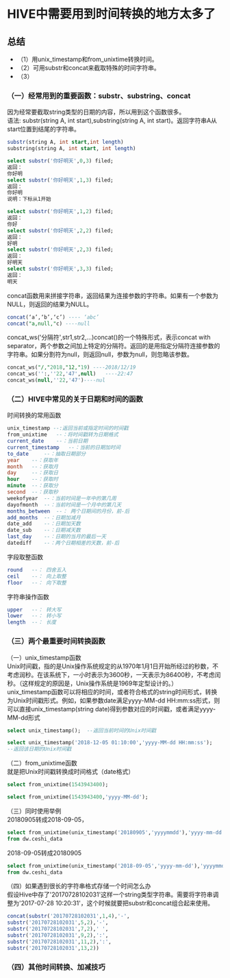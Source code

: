 # HIVE中需要用到时间转换的地方太多了

## 总结
+ （1）用unix_timestamp和from_unixtime转换时间。
+ （2）可用substr和concat来截取特殊的时间字符串。
+ （3）


### （一）经常用到的重要函数：substr、substring、concat
因为经常要截取string类型的日期的内容，所以用到这个函数很多。   
语法: substr(string A, int start),substring(string A, int start)。返回字符串A从start位置到结尾的字符串。
```sql
substr(string A, int start,int length)
substring(string A, int start, int length)

select substr('你好明天',0,3) filed;
返回：
你好明
select substr('你好明天',1,3) filed;
返回：
你好明
说明：下标从1开始

select substr('你好明天',1,2) filed;
返回：
你好
select substr('你好明天',2,2) filed;
返回：
好明
select substr('你好明天',2,3) filed;
返回：
好明天
select substr('你好明天',3,3) filed;
返回：
明天

```
concat函数用来拼接字符串，返回结果为连接参数的字符串。如果有一个参数为NULL，则返回的结果为NULL。   
```sql
concat(‘a’,‘b’,‘c’) ---- ‘abc’
concat("a,null,"c) ----null
```
concat_ws('分隔符',str1,str2,…)concat()的一个特殊形式，表示concat with separator，两个参数之间加上特定的分隔符。返回的是用指定分隔符连接参数的字符串。如果分割符为null，则返回null，参数为null，则忽略该参数。
```sql
concat_ws("/,"2018,"12,"19) ----2018/12/19
concat_ws('':,''22,'47',null)   ----22:47
concat_ws(null,''22,'47')----nul
```


### （二）HIVE中常见的关于日期和时间的函数
时间转换的常用函数
```sql
unix_timestamp --:返回当前或指定时间的时间戳
from_unixtime   --：将时间戳转为日期格式
current_date    --：当前日期
current_timestamp   --：当前的日期加时间
to_date     --：抽取日期部分
year    --：获取年
month   --：获取月
day     --：获取日
hour    --：获取时
minute  --：获取分
second  --：获取秒
weekofyear  --：当前时间是一年中的第几周
dayofmonth  --：当前时间是一个月中的第几天
months_between  --： 两个日期间的月份，前-后
add_months  --：日期加减月
date_add    --：日期加天数
date_sub    --：日期减天数
last_day    --：日期的当月的最后一天
datediff    --：两个日期相差的天数，前-后
```
字段取整函数
```sql
round   --： 四舍五入
ceil    --： 向上取整
floor   --： 向下取整
```
字符串操作函数
```sql
upper   --： 转大写
lower   --： 转小写
length  --： 长度
```

### （三）两个最重要时间转换函数
（一）unix_timestamp函数   
Unix时间戳，指的是Unix操作系统规定的从1970年1月1日开始所经过的秒数，不考虑润秒。在该系统下，一小时表示为3600秒，一天表示为86400秒，不考虑闰秒。（这样规定的原因是，Unix操作系统是1969年定型设计的。）   
unix_timestamp函数可以将相应的时间，或者符合格式的string时间形式，转换为Unix时间戳形式。例如，如果参数date满足yyyy-MM-dd HH:mm:ss形式，则可以直接unix_timestamp(string date)得到参数对应的时间戳，或者满足yyyy-MM-dd形式   
```sql
select unix_timestamp();  --返回当前时间的Unix时间戳

select unix_timestamp('2018-12-05 01:10:00','yyyy-MM-dd HH:mm:ss');
--返回该日期的Unix时间戳
```

（二）from_unixtime函数   
就是把Unix时间戳转换成时间格式（date格式）   
```sql
select from_unixtime(1543943400);

select from_unixtime(1543943400,'yyyy-MM-dd');
```

（三）同时使用举例   
20180905转成2018-09-05，   
```sql
select from_unixtime(unix_timestamp('20180905','yyyymmdd'),'yyyy-mm-dd')
from dw.ceshi_data
```

2018-09-05转成20180905   
```sql
select from_unixtime(unix_timestamp('2018-09-05','yyyy-mm-dd'),'yyyymmdd')
from dw.ceshi_data
```

（四）如果遇到很长的字符串格式存储一个时间怎么办   
假设Hive中存了'20170728102031'这样一个string类型字符串。需要将字符串调整为'2017-07-28 10:20:31'，这个时候就要把substr和concat组合起来使用。
```sql
concat(substr('20170728102031',1,4),'-',
substr('20170728102031',5,2),'-',
substr('20170728102031',7,2),' ',
substr('20170728102031',9,2),':',
substr('20170728102031',11,2),':',
substr('20170728102031',13,2))
```


### （四）其他时间转换、加减技巧


